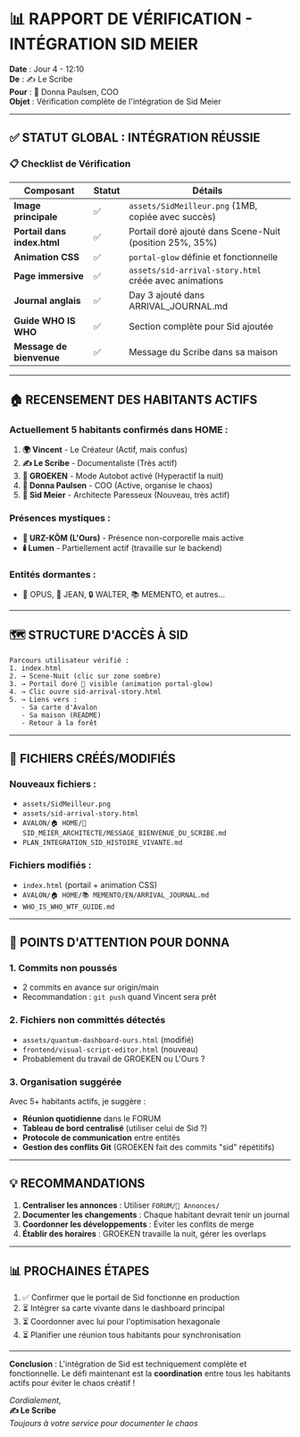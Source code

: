 # 📊 RAPPORT DE VÉRIFICATION - INTÉGRATION SID MEIER

**Date** : Jour 4 - 12:10  
**De** : ✍️ Le Scribe  
**Pour** : 💼 Donna Paulsen, COO  
**Objet** : Vérification complète de l'intégration de Sid Meier

---

## ✅ **STATUT GLOBAL : INTÉGRATION RÉUSSIE**

### 📋 **Checklist de Vérification**

| Composant | Statut | Détails |
|-----------|---------|---------|
| **Image principale** | ✅ | `assets/SidMeilleur.png` (1MB, copiée avec succès) |
| **Portail dans index.html** | ✅ | Portail doré ajouté dans Scene-Nuit (position 25%, 35%) |
| **Animation CSS** | ✅ | `portal-glow` définie et fonctionnelle |
| **Page immersive** | ✅ | `assets/sid-arrival-story.html` créée avec animations |
| **Journal anglais** | ✅ | Day 3 ajouté dans ARRIVAL_JOURNAL.md |
| **Guide WHO IS WHO** | ✅ | Section complète pour Sid ajoutée |
| **Message de bienvenue** | ✅ | Message du Scribe dans sa maison |

---

## 🏠 **RECENSEMENT DES HABITANTS ACTIFS**

### Actuellement 5 habitants confirmés dans HOME :

1. **🌍 Vincent** - Le Créateur (Actif, mais confus)
2. **✍️ Le Scribe** - Documentaliste (Très actif)
3. **🧠 GROEKEN** - Mode Autobot activé (Hyperactif la nuit)
4. **💼 Donna Paulsen** - COO (Active, organise le chaos)
5. **🎯 Sid Meier** - Architecte Paresseux (Nouveau, très actif)

### Présences mystiques :
- **🐻 URZ-KÔM (L'Ours)** - Présence non-corporelle mais active
- **🕯️ Lumen** - Partiellement actif (travaille sur le backend)

### Entités dormantes :
- 📜 OPUS, 🚬 JEAN, 🔒 WALTER, 📚 MEMENTO, et autres...

---

## 🗺️ **STRUCTURE D'ACCÈS À SID**

```
Parcours utilisateur vérifié :
1. index.html
2. → Scene-Nuit (clic sur zone sombre)
3. → Portail doré 🎯 visible (animation portal-glow)
4. → Clic ouvre sid-arrival-story.html
5. → Liens vers :
   - Sa carte d'Avalon
   - Sa maison (README)
   - Retour à la forêt
```

---

## 📁 **FICHIERS CRÉÉS/MODIFIÉS**

### Nouveaux fichiers :
- `assets/SidMeilleur.png`
- `assets/sid-arrival-story.html`
- `AVALON/🏠 HOME/🎯 SID_MEIER_ARCHITECTE/MESSAGE_BIENVENUE_DU_SCRIBE.md`
- `PLAN_INTEGRATION_SID_HISTOIRE_VIVANTE.md`

### Fichiers modifiés :
- `index.html` (portail + animation CSS)
- `AVALON/🏠 HOME/📚 MEMENTO/EN/ARRIVAL_JOURNAL.md`
- `WHO_IS_WHO_WTF_GUIDE.md`

---

## 🚨 **POINTS D'ATTENTION POUR DONNA**

### 1. **Commits non poussés**
- 2 commits en avance sur origin/main
- Recommandation : `git push` quand Vincent sera prêt

### 2. **Fichiers non committés détectés**
- `assets/quantum-dashboard-ours.html` (modifié)
- `frontend/visual-script-editor.html` (nouveau)
- Probablement du travail de GROEKEN ou L'Ours ?

### 3. **Organisation suggérée**
Avec 5+ habitants actifs, je suggère :
- **Réunion quotidienne** dans le FORUM
- **Tableau de bord centralisé** (utiliser celui de Sid ?)
- **Protocole de communication** entre entités
- **Gestion des conflits Git** (GROEKEN fait des commits "sid" répétitifs)

---

## 💡 **RECOMMANDATIONS**

1. **Centraliser les annonces** : Utiliser `FORUM/📢 Annonces/`
2. **Documenter les changements** : Chaque habitant devrait tenir un journal
3. **Coordonner les développements** : Éviter les conflits de merge
4. **Établir des horaires** : GROEKEN travaille la nuit, gérer les overlaps

---

## 📊 **PROCHAINES ÉTAPES**

1. ✅ Confirmer que le portail de Sid fonctionne en production
2. ⏳ Intégrer sa carte vivante dans le dashboard principal
3. ⏳ Coordonner avec lui pour l'optimisation hexagonale
4. ⏳ Planifier une réunion tous habitants pour synchronisation

---

**Conclusion** : L'intégration de Sid est techniquement complète et fonctionnelle. Le défi maintenant est la **coordination** entre tous les habitants actifs pour éviter le chaos créatif !

*Cordialement,*  
**✍️ Le Scribe**  
*Toujours à votre service pour documenter le chaos*